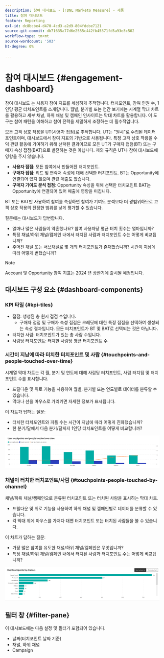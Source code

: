 ```yaml
---
description: 참여 대시보드 - [!DNL Marketo Measure] - 제품
title: 참여 대시보드
feature: Reporting
exl-id: dc8bcbe4-d470-4cd3-a2d9-804fdebe7121
source-git-commit: db71635a77d6e2555c442fb45371fd5a93e3c502
workflow-type: tm+mt
source-wordcount: '503'
ht-degree: 0%

---
```


# 참여 대시보드 {#engagement-dashboard}

참여 대시보드 는 사용자 참여 지표를 세심하게 추적합니다. 터치포인트, 참여 인원 수, 1인당 평균 터치포인트를 소개합니다. 월별, 분기별 또는 연간 보기에는 시계열 막대 차트를 활용하고 세부 채널, 하위 채널 및 캠페인 인사이트는 막대 차트를 활용합니다. 이 도구는 참여 패턴을 이해하고 참여 전략을 세밀하게 조정하는 데 필수적입니다.

모든 고객 상호 작용을 UT(사용자 접점)로 추적합니다. UT는 &quot;원시&quot;로 수집된 데이터 포인트이며, 대시보드에서 참여 지표의 기반으로 사용됩니다. 특정 고객 상호 작용을 수익 관련 활동에 기여하기 위해 선택된 결과이므로 모든 UT가 구매자 접점(BT) 또는 구매자 속성 접점(BAT)으로 발전하는 것은 아닙니다. 제외 규칙은 UT나 참여 대시보드에 영향을 주지 않습니다.

* **사용자 접점**: 모든 참여에서 만들어진 터치포인트.
* **구매자 접점**: 리드 및 연락처 속성에 대해 선택한 터치포인트. BT는 Opportunity에 연결되어 있지 않으며 관련 매출도 없습니다.
* **구매자 기여도 분석 접점**: Opportunity 속성을 위해 선택한 터치포인트 BAT는 Opportunity에 연결되어 있어 매출에 영향을 미칩니다.

BT 또는 BAT만 사용하여 참여를 측정하면 참여가 기여도 분석보다 더 광범위하므로 고객 상호 작용의 진정한 범위를 낮게 평가할 수 있습니다.

질문에는 대시보드가 답변합니다.

* 얼마나 많은 사람들이 약혼했나요? 참여 사용자당 평균 터치 횟수는 얼마입니까?
* 특정 채널/하위 채널/캠페인 내에서 터치된 사람과 터치포인트 수는 어떻게 비교됩니까?
* 주어진 채널 또는 서브채널로 몇 개의 터치포인트가 존재했습니까? 시간이 지남에 따라 어떻게 변했습니까?

>[!NOTE]
>
>Account 및 Opportunity 참여 지표는 2024 년 상반기에 출시될 예정입니다.

## 대시보드 구성 요소 {#dashboard-components}

### KPI 타일 {#kpi-tiles}

* 접점: 생성된 총 원시 접점 수입니다.
   * 구매자 접점 및 구매자 속성 접점은 크레딧에 대한 특정 접점을 선택하여 생성되는 속성 결과입니다. 모든 터치포인트가 BT 및 BAT로 선택되는 것은 아닙니다.
* 터치한 사람: 터치포인트가 있는 총 사람 수입니다.
* 사람당 터치포인트: 터치한 사람당 평균 터치포인트 수

### 시간이 지남에 따라 터치한 터치포인트 및 사람 {#touchpoints-and-people-touched-over-time}

시계열 막대 차트는 각 월, 분기 및 연도에 대해 사람당 터치포인트, 사람 터치됨 및 터치포인트 수를 표시합니다.

* 드릴다운 및 위로 기능을 사용하여 월별, 분기별 또는 연도별로 데이터를 분류할 수 있습니다.
* 막대나 선을 마우스로 가리키면 자세한 정보가 표시됩니다.

이 차트가 답하는 질문:

* 터치한 터치포인트와 피플 수는 시간이 지남에 따라 어떻게 진화했습니까?
* 한 분기/달에서 다음 분기/달까지 1인당 터치포인트를 어떻게 비교합니까?

![](assets/engagement-dashboard-1.png)

### 채널이 터치한 터치포인트/사람 {#touchpoints-people-touched-by-channel}

채널/하위 채널/캠페인으로 분류된 터치포인트 또는 터치된 사람을 표시하는 막대 차트.

* 드릴다운 및 위로 기능을 사용하여 하위 채널 및 캠페인별로 데이터를 분류할 수 있습니다.
* 각 막대 위에 마우스를 가져다 대면 터치포인트 또는 터치된 사람들을 볼 수 있습니다.

이 차트가 답하는 질문:

* 가장 많은 참여를 유도한 채널/하위 채널/캠페인은 무엇입니까?
* 특정 채널/하위 채널/캠페인 내에서 터치된 사람과 터치포인트 수는 어떻게 비교됩니까?

![](assets/engagement-dashboard-2.png)

## 필터 창 {#filter-pane}

이 대시보드에는 다음 설정 및 필터가 포함되어 있습니다.

* 날짜(터치포인트 날짜 기준)
* 채널, 하위 채널
* Campaign
